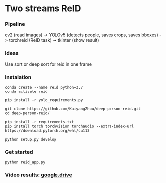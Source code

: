 # Two streams ReID

### Pipeline

cv2 (read images) -> YOLOv5 (detects people, saves crops, saves bboxes) -> torchreid (ReID task) -> tkinter (show result)

### Ideas 
Use sort or deep sort for reid in one frame


### Instalation

```
conda create --name reid python=3.7
conda activate reid

pip install -r yolo_requirements.py

git clone https://github.com/KaiyangZhou/deep-person-reid.git
cd deep-person-reid/

pip install -r requirements.txt
pip install torch torchvision torchaudio --extra-index-url https://download.pytorch.org/whl/cu113

python setup.py develop
```

### Get started

```
python reid_app.py
```

### Video results: [google.drive](https://drive.google.com/drive/folders/1KmIl_g3aaXqmw_a8meM83dVVk8mAv9z-?usp=sharing)